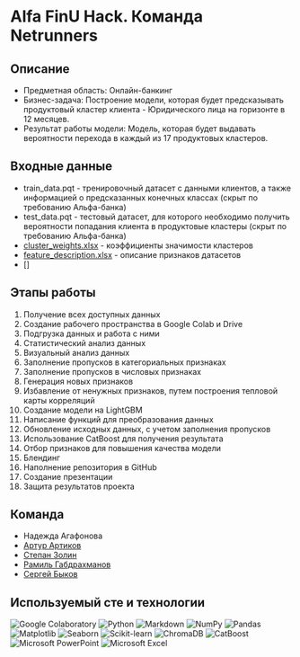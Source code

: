 # Alfa FinU Hack. Команда Netrunners

## Описание

- Предметная область: Онлайн-банкинг
- Бизнес-задача: Построение модели, которая будет предсказывать продуктовый кластер клиента - Юридического лица на горизонте в 12 месяцев.
- Результат работы модели: Модель, которая будет выдавать вероятности перехода в каждый из 17 продуктовых кластеров.

## Входные данные

* train_data.pqt - тренировочный датасет с данными клиентов, а также информацией о предсказанных конечных классах (скрыт по требованию Альфа-банка)
* test_data.pqt - тестовый датасет, для которого необходимо получить вероятности попадания клиента в продуктовые кластеры (скрыт по требованию Альфа-банка)
* [cluster_weights.xlsx](https://github.com/sabkvq/Alfa-x-FinU-Netrunners/blob/main/cluster_weights.xlsx) - коэффициенты значимости кластеров
* [feature_description.xlsx](https://github.com/sabkvq/Alfa-x-FinU-Netrunners/blob/main/feature_description.xlsx) - описание признаков датасетов
* []

## Этапы работы


1. Получение всех доступных данных
2. Создание рабочего пространства в Google Colab и Drive
3. Подгрузка данных и работа с ними
4. Статистический анализ данных
5. Визуальный анализ данных
6. Заполнение пропусков в категориальных признаках
7. Заполнение пропусков в числовых признаках
8. Генерация новых признаков
10. Избавление от ненужных признаков, путем построения тепловой карты корреляций
11. Создание модели на LightGBM
12. Написание функций для преобразования данных
13. Обновление исходных данных, с учетом заполнения пропусков
14. Использование CatBoost для получения результата
15. Отбор признаков для повышения качества модели
16. Блендинг
17. Наполнение репозитория в GitHub
18. Создание презентации
19. Защита результатов проекта

## Команда
- Надежда Агафонова
- [Артур Артиков](https://github.com/ArturArtikov/)
- [Степан Золин](https://github.com/DrHeog)
- [Рамиль Габдрахманов](https://github.com/ramil2911)
- [Сергей Быков](https://github.com/sabkvq)

## Используемый сте и технологии

![Google Colaboratory](https://img.shields.io/badge/Google%20Colaboratory-ffffff.svg?style=for-the-badge&logo=google-colab&logoColor=orange)
![Python](https://img.shields.io/badge/python-3670A0?style=for-the-badge&logo=python&logoColor=ffdd54)
![Markdown](https://img.shields.io/badge/markdown-%23000000.svg?style=for-the-badge&logo=markdown&logoColor=white)
![NumPy](https://img.shields.io/badge/numpy-%23013243.svg?style=for-the-badge&logo=numpy&logoColor=white)
![Pandas](https://img.shields.io/badge/pandas-%23150458.svg?style=for-the-badge&logo=pandas&logoColor=white)
![Matplotlib](https://img.shields.io/badge/Matplotlib-%23ffffff.svg?style=for-the-badge&logo=Matplotlib&logoColor=black)
![Seaborn](https://img.shields.io/badge/Seaborn-%231F6F70.svg?style=for-the-badge)
![Scikit-learn](https://img.shields.io/badge/scikit--learn-%23F7931E.svg?style=for-the-badge&logo=scikit-learn&logoColor=white)
![ChromaDB](https://img.shields.io/badge/ChromaDB-%231d2f3e.svg?style=for-the-badge)
![CatBoost](https://img.shields.io/badge/CatBoost-%23ffcc00.svg?style=for-the-badge)
![Microsoft PowerPoint](https://img.shields.io/badge/Microsoft_PowerPoint-B7472A?style=for-the-badge&logo=microsoft-powerpoint&logoColor=white)
![Microsoft Excel](https://img.shields.io/badge/Microsoft_Excel-217346?style=for-the-badge&logo=microsoft-excel&logoColor=white)

